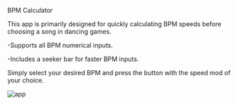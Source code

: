 BPM Calculator

This app is primarily designed for quickly calculating BPM speeds before choosing a song in dancing games.


-Supports all BPM numerical inputs.

-Includes a seeker bar for faster BPM inputs.


Simply select your desired BPM and press the button with the speed mod of your choice.


![app](https://user-images.githubusercontent.com/45186205/48806046-1e045100-ece7-11e8-97d9-a678976582a0.png)
